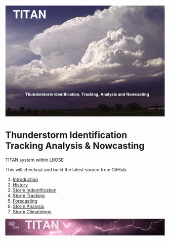 ![front page](./docs/images/titan_front_page.jpg)

# Thunderstorm Identification Tracking Analysis & Nowcasting

TITAN system within LROSE

This will checkout and build the latest source from GitHub.

1. [Introduction](./docs/topics/introduction.md)
2. [History](#history)
3. [Storm Indentification](#storm_identification)
4. [Storm Tracking](#storm_tracking)
5. [Forecasting](#forecasting)
6. [Storm Analysis](#storm_analysis)
7. [Storm Climatology](#storm_climatology)

<a name="introduction"/>

![header with logo](./docs/images/titan-header_logo.jpg)

